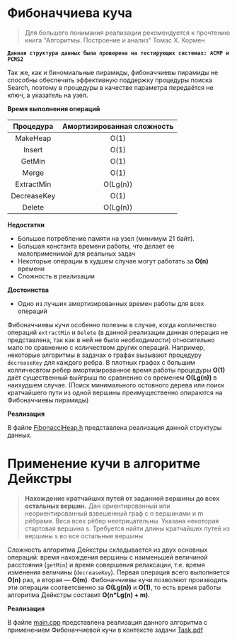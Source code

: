 # Фибоначчиева куча
> Для большего понимания реализации рекомендуется к прочтению книга "Алгоритмы. Построение и анализ"  Томас Х. Кормен 

**`Данная структура данных была проверена на тестирующих системах: ACMP и PCMS2`**

Так же, как и биномиальные пирамиды, фибоначчиевы пирамиды не способны обеспечить эффективную поддержку процедуры поиска 
Search, поэтому в процедуры в качестве параметра передаётся не ключ, а указатель на узел. 

**Время выполнения операций**

|  Процедура  | Амортизированная сложность |
|:-----------:|:--------------------------:|
|   MakeHeap  |            O(1)            |
|    Insert   |            O(1)            |
|    GetMin   |            O(1)            |
|    Merge    |            O(1)            |
|  ExtractMin |          O(Lg(n))          |
| DecreaseKey |            O(1)            |
|   Delete    |          O(Lg(n))          |

**Недостатки**

* Большое потребление памяти на узел (минимум 21 байт).
* Большая константа времени работы, что делает ее малоприменимой для реальных задач
* Некоторые операции в худшем случае могут работать за **O(n)** времени
* Сложность в реализации

**Достоинства**

* Одно из лучших амортизированных времен работы для всех операций

Фибоначчиевы кучи особенно полезны в случае, когда колличество операций `extractMin` и `Delete` (в данной реализации данная операция 
не представлена, так как в ней не было необходимости) относительно мало по сравнению с количеством других операций. Например, некоторые алгоритмы в задачах о графах вызывают процедуру `decreaseKey` для каждого ребра. В плотных графах с большим колличесвтом ребер амортизированное время работы процедуры **O(1)** даёт существенный выйгрыш по сравнению со временем **O(Lg(n))** в наихудшем случае.
(Поиск минимального остовного дерева или поиск кратчайшего пути из одной вершины преимущественно опираются на Фибоначчиевы пирамиды)

**Реализация**

В файле [FibonacciHeap.h](https://github.com/DeveloperRus/Cpp/blob/master/DataStructures/FibonacciHeap/FibonacciHeap.h) представлена реализация данной структуры данных.  

# Применение кучи в алгоритме Дейкстры 
> **Нахождение кратчайших путей от заданной вершины до всех остальных вершин.** Дан ориентированный или неориентированный взвешенный граф с n вершинами и m рёбрами. Веса всех рёбер неотрицательны. Указана некоторая стартовая вершина s. Требуется найти длины кратчайших путей из вершины s во все остальные вершины

Сложность алгоритма Дейкстры складывается из двух основных операций: время нахождения вершины с наименьшей величиной расстояния (`getMin`) и время совершения релаксации, т.е. время изменения величины (`decreaseKey`). Первая операция всего выполняется **O(n)** раз, а вторая — **O(m)**. Фибоначчиевы кучи позволяют производить эти операции соответсвенно за **O(Lg(n))** и **O(1)**, то есть время работы алгоритма Дейкстры составит **O(n*Lg(n) + m)**.

**Реализация**

В файле [main.cpp](https://github.com/DeveloperRus/Cpp/blob/master/DataStructures/FibonacciHeap/main.cpp) представлена реализация данного алгоритма с применением Фибоначчиевой кучи в контексте
задачи [Task.pdf](https://github.com/DeveloperRus/Cpp/blob/master/DataStructures/FibonacciHeap/Task.pdf)
